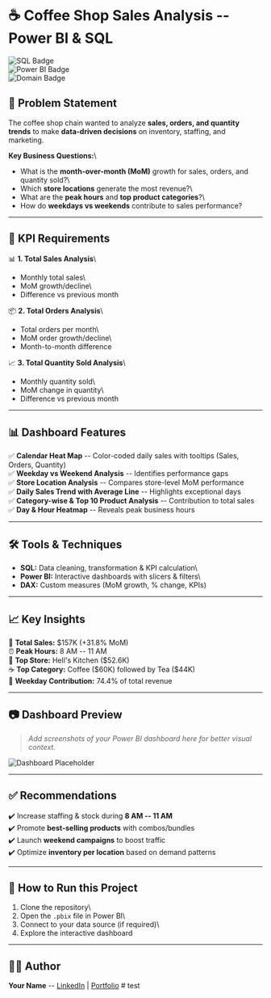 # ☕ Coffee Shop Sales Analysis -- Power BI & SQL

![SQL
Badge](https://img.shields.io/badge/SQL-Data%20Analysis-blue?style=for-the-badge&logo=postgresql)\
![Power BI
Badge](https://img.shields.io/badge/Power%20BI-Dashboard-yellow?style=for-the-badge&logo=powerbi)\
![Domain
Badge](https://img.shields.io/badge/Domain-Retail%20%26%20F%26B-orange?style=for-the-badge)

## 📌 Problem Statement

The coffee shop chain wanted to analyze **sales, orders, and quantity
trends** to make **data-driven decisions** on inventory, staffing, and
marketing.

**Key Business Questions:**\
- What is the **month-over-month (MoM)** growth for sales, orders, and
quantity sold?\
- Which **store locations** generate the most revenue?\
- What are the **peak hours** and **top product categories**?\
- How do **weekdays vs weekends** contribute to sales performance?

------------------------------------------------------------------------

## 🔑 KPI Requirements

📊 **1. Total Sales Analysis**\
- Monthly total sales\
- MoM growth/decline\
- Difference vs previous month

📦 **2. Total Orders Analysis**\
- Total orders per month\
- MoM order growth/decline\
- Month-to-month difference

📈 **3. Total Quantity Sold Analysis**\
- Monthly quantity sold\
- MoM change in quantity\
- Difference vs previous month

------------------------------------------------------------------------

## 📊 Dashboard Features

✅ **Calendar Heat Map** -- Color-coded daily sales with tooltips
(Sales, Orders, Quantity)\
✅ **Weekday vs Weekend Analysis** -- Identifies performance gaps\
✅ **Store Location Analysis** -- Compares store-level MoM performance\
✅ **Daily Sales Trend with Average Line** -- Highlights exceptional
days\
✅ **Category-wise & Top 10 Product Analysis** -- Contribution to total
sales\
✅ **Day & Hour Heatmap** -- Reveals peak business hours

------------------------------------------------------------------------

## 🛠 Tools & Techniques

-   **SQL:** Data cleaning, transformation & KPI calculation\
-   **Power BI:** Interactive dashboards with slicers & filters\
-   **DAX:** Custom measures (MoM growth, % change, KPIs)

------------------------------------------------------------------------

## 📈 Key Insights

📌 **Total Sales:** \$157K (+31.8% MoM)\
⏰ **Peak Hours:** 8 AM -- 11 AM\
🏪 **Top Store:** Hell's Kitchen (\$52.6K)\
☕ **Top Category:** Coffee (\$60K) followed by Tea (\$44K)\
📅 **Weekday Contribution:** 74.4% of total revenue

------------------------------------------------------------------------
## 📷 Dashboard Preview

> *Add screenshots of your Power BI dashboard here for better visual
> context.*

![Dashboard
Placeholder](https://via.placeholder.com/900x500.png?text=Insert+Power+BI+Dashboard+Screenshot+Here)

------------------------------------------------------------------------

## ✅ Recommendations

✔️ Increase staffing & stock during **8 AM -- 11 AM**\
✔️ Promote **best-selling products** with combos/bundles\
✔️ Launch **weekend campaigns** to boost traffic\
✔️ Optimize **inventory per location** based on demand patterns

------------------------------------------------------------------------

## 🚀 How to Run this Project

1.  Clone the repository\
2.  Open the `.pbix` file in Power BI\
3.  Connect to your data source (if required)\
4.  Explore the interactive dashboard

------------------------------------------------------------------------

## 👨‍💻 Author

**Your Name** -- [LinkedIn](https://www.linkedin.com) \|
[Portfolio](https://github.com)
#   t e s t  
 
